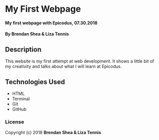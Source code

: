 # My First Webpage

#### My first webpage with Epicodus, 07.30.2018

#### By **Brendan Shea & Liza Tennis**

## Description

This website is my first attempt at web development. It shows a little bit of my creativity and talks about what I will learn at Epicodus.

## Technologies Used

* HTML
* Terminal
* Git
* GitHub

### License

Copyright (c) 2018 **Brendan Shea & Liza Tennis**
